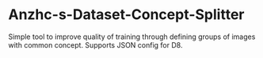 # Anzhc-s-Dataset-Concept-Splitter
Simple tool to improve quality of training through defining groups of images with common concept. Supports JSON config for D8.
